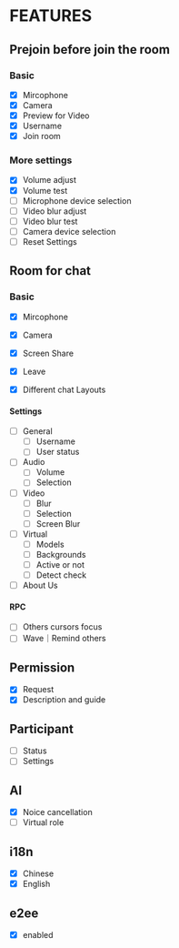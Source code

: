 # FEATURES

## Prejoin before join the room

###  Basic

- [x] Mircophone
- [x] Camera
- [x] Preview for Video
- [x] Username
- [x] Join room

### More settings

- [x] Volume adjust
- [x] Volume test
- [ ] Microphone device selection
- [ ] Video blur adjust
- [ ] Video blur test
- [ ] Camera device selection
- [ ] Reset Settings

## Room for chat

### Basic

- [x] Mircophone
- [x] Camera
- [x] Screen Share
- [x] Leave
- [x] Different chat Layouts


#### Settings

- [ ] General
  - [ ] Username
  - [ ] User status
- [ ] Audio
  - [ ] Volume
  - [ ] Selection
- [ ] Video
  - [ ] Blur
  - [ ] Selection
  - [ ] Screen Blur
- [ ] Virtual
  - [ ] Models
  - [ ] Backgrounds
  - [ ] Active or not
  - [ ] Detect check
- [ ] About Us

#### RPC

- [ ] Others cursors focus
- [ ] Wave｜Remind others

## Permission 

- [x] Request
- [x] Description and guide

## Participant

- [ ] Status
- [ ] Settings

## AI

- [x] Noice cancellation
- [ ] Virtual role

## i18n

- [x] Chinese
- [x] English

## e2ee

- [x] enabled